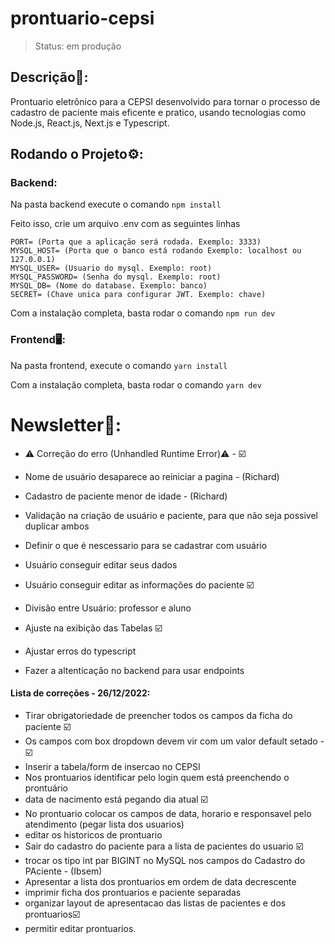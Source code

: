 # prontuario-cepsi

>Status: em produção

## Descrição📘:
Prontuario eletrônico para a CEPSI desenvolvido para tornar o processo de cadastro de paciente mais eficente e pratico, usando tecnologias como Node.js, React.js, Next.js e Typescript.

## Rodando o Projeto⚙️:
### Backend:
Na pasta backend execute o comando ```` npm install ````

Feito isso, crie um arquivo .env com as seguintes linhas
````
PORT= (Porta que a aplicação será rodada. Exemplo: 3333)
MYSQL_HOST= (Porta que o banco está rodando Exemplo: localhost ou 127.0.0.1)
MYSQL_USER= (Usuario do mysql. Exemplo: root)
MYSQL_PASSWORD= (Senha do mysql. Exemplo: root)
MYSQL_DB= (Nome do database. Exemplo: banco)
SECRET= (Chave unica para configurar JWT. Exemplo: chave)
````
Com a instalação completa, basta rodar o comando ````npm run dev````

### Frontend🖥️:
Na pasta frontend, execute o comando ````yarn install````

Com a instalação completa, basta rodar o comando ````yarn dev````


# Newsletter📰:
+ ⚠ Correção do erro (Unhandled Runtime Error)⚠ - ☑️

+ Nome de usuário desaparece ao reiniciar a pagina - (Richard)
+ Cadastro de paciente menor de idade - (Richard)
+ Validação na criação de usuário e paciente, para que não seja possivel duplicar ambos
+ Definir o que é nescessario para se cadastrar com usuário
+ Usuário conseguir editar seus dados
+ Usuário conseguir editar as informações do paciente ☑️
+ Divisão entre Usuário: professor e aluno
+ Ajuste na exibição das Tabelas ☑️
+ Ajustar erros do typescript
+ Fazer a altenticação no backend para usar endpoints

#### Lista de correções - 26/12/2022:
+ Tirar obrigatoriedade de preencher todos os campos da ficha do paciente ☑️
+ Os campos com box dropdown devem vir com um valor default setado - ☑️
+ Inserir a tabela/form de insercao no CEPSI
+ Nos prontuarios identificar pelo login quem está preenchendo o prontuário
+ data de nacimento está pegando dia atual ☑️
+ No prontuario colocar os campos de data, horario e responsavel pelo atendimento (pegar lista dos usuarios)
+ editar os historicos de prontuario
+ Sair do cadastro do paciente para a lista de pacientes do usuario ☑️
+ trocar os tipo int par BIGINT no MySQL nos campos do Cadastro do PAciente - (Ibsem)
+ Apresentar a lista dos prontuarios em ordem de data decrescente
+ imprimir ficha dos prontuarios e paciente separadas
+ organizar layout de apresentacao das listas de pacientes e dos prontuarios☑️
+ permitir editar prontuarios.
